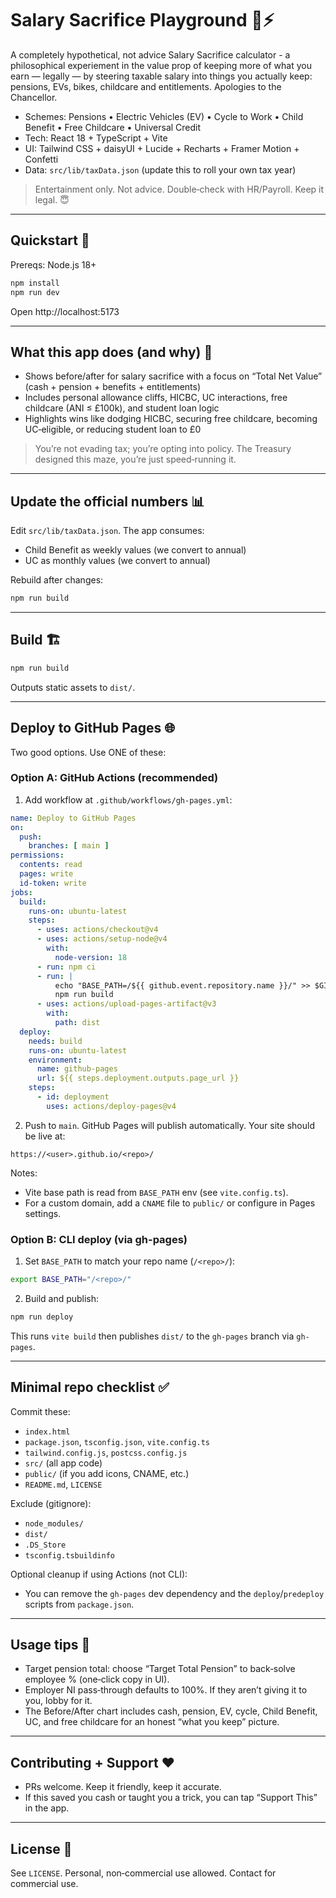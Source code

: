 # Salary Sacrifice Playground 💸⚡

A completely hypothetical, not advice Salary Sacrifice calculator - a philosophical experiement in the value prop of keeping more of what you earn — legally — by steering taxable salary into things you actually keep: pensions, EVs, bikes, childcare and entitlements. Apologies to the Chancellor.

- Schemes: Pensions • Electric Vehicles (EV) • Cycle to Work • Child Benefit • Free Childcare • Universal Credit
- Tech: React 18 + TypeScript + Vite
- UI: Tailwind CSS + daisyUI + Lucide + Recharts + Framer Motion + Confetti
- Data: `src/lib/taxData.json` (update this to roll your own tax year)

> Entertainment only. Not advice. Double‑check with HR/Payroll. Keep it legal. 😇

---

## Quickstart 🚀

Prereqs: Node.js 18+

```bash
npm install
npm run dev
```

Open http://localhost:5173

---

## What this app does (and why) 🧪

- Shows before/after for salary sacrifice with a focus on “Total Net Value” (cash + pension + benefits + entitlements)
- Includes personal allowance cliffs, HICBC, UC interactions, free childcare (ANI ≤ £100k), and student loan logic
- Highlights wins like dodging HICBC, securing free childcare, becoming UC‑eligible, or reducing student loan to £0

> You’re not evading tax; you’re opting into policy. The Treasury designed this maze, you’re just speed‑running it.

---

## Update the official numbers 📊

Edit `src/lib/taxData.json`. The app consumes:
- Child Benefit as weekly values (we convert to annual)
- UC as monthly values (we convert to annual)

Rebuild after changes:

```bash
npm run build
```

---

## Build 🏗️

```bash
npm run build
```

Outputs static assets to `dist/`.

---

## Deploy to GitHub Pages 🌐

Two good options. Use ONE of these:

### Option A: GitHub Actions (recommended)

1) Add workflow at `.github/workflows/gh-pages.yml`:

```yaml
name: Deploy to GitHub Pages
on:
  push:
    branches: [ main ]
permissions:
  contents: read
  pages: write
  id-token: write
jobs:
  build:
    runs-on: ubuntu-latest
    steps:
      - uses: actions/checkout@v4
      - uses: actions/setup-node@v4
        with:
          node-version: 18
      - run: npm ci
      - run: |
          echo "BASE_PATH=/${{ github.event.repository.name }}/" >> $GITHUB_ENV
          npm run build
      - uses: actions/upload-pages-artifact@v3
        with:
          path: dist
  deploy:
    needs: build
    runs-on: ubuntu-latest
    environment:
      name: github-pages
      url: ${{ steps.deployment.outputs.page_url }}
    steps:
      - id: deployment
        uses: actions/deploy-pages@v4
```

2) Push to `main`. GitHub Pages will publish automatically. Your site should be live at:

```
https://<user>.github.io/<repo>/
```

Notes:
- Vite base path is read from `BASE_PATH` env (see `vite.config.ts`).
- For a custom domain, add a `CNAME` file to `public/` or configure in Pages settings.

### Option B: CLI deploy (via gh-pages)

1) Set `BASE_PATH` to match your repo name (`/<repo>/`):

```bash
export BASE_PATH="/<repo>/"
```

2) Build and publish:

```bash
npm run deploy
```

This runs `vite build` then publishes `dist/` to the `gh-pages` branch via `gh-pages`.

---

## Minimal repo checklist ✅

Commit these:
- `index.html`
- `package.json`, `tsconfig.json`, `vite.config.ts`
- `tailwind.config.js`, `postcss.config.js`
- `src/` (all app code)
- `public/` (if you add icons, CNAME, etc.)
- `README.md`, `LICENSE`

Exclude (gitignore):
- `node_modules/`
- `dist/`
- `.DS_Store`
- `tsconfig.tsbuildinfo`

Optional cleanup if using Actions (not CLI):
- You can remove the `gh-pages` dev dependency and the `deploy`/`predeploy` scripts from `package.json`.

---

## Usage tips 🧠

- Target pension total: choose “Target Total Pension” to back‑solve employee % (one‑click copy in UI).
- Employer NI pass‑through defaults to 100%. If they aren’t giving it to you, lobby for it.
- The Before/After chart includes cash, pension, EV, cycle, Child Benefit, UC, and free childcare for an honest “what you keep” picture.

---

## Contributing + Support ❤️

- PRs welcome. Keep it friendly, keep it accurate.
- If this saved you cash or taught you a trick, you can tap “Support This” in the app.

---

## License 📜

See `LICENSE`. Personal, non‑commercial use allowed. Contact for commercial use.
